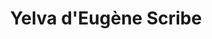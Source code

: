 ---
layout: page
title: Yelva d'Eugène Scribe
permalink: /yelva2/
slider:
  text_color: white
  shadow_color: white
  slides: 
    - image: /images/2011/Yelva/Spectacle théâtre 21052011 130.JPG
    - image: /images/2011/Yelva/Spectacle théâtre 21052011 132.JPG
    - image: /images/2011/Yelva/Spectacle théâtre 21052011 136.JPG
    - image: /images/2011/Yelva/Spectacle théâtre 21052011 138.JPG
    - image: /images/2011/Yelva/Spectacle théâtre 21052011 140.JPG
    - image: /images/2011/Yelva/Spectacle théâtre 21052011 142.JPG
    - image: /images/2011/Yelva/Spectacle théâtre 21052011 143.JPG
    - image: /images/2011/Yelva/Spectacle théâtre 21052011 144.JPG
    - image: /images/2011/Yelva/Spectacle théâtre 21052011 148.JPG
    - image: /images/2011/Yelva/Spectacle théâtre 21052011 149.JPG
    - image: /images/2011/Yelva/Spectacle théâtre 21052011 154.JPG
    - image: /images/2011/Yelva/Spectacle théâtre 21052011 156.JPG
    - image: /images/2011/Yelva/Spectacle théâtre 21052011 157.JPG
    - image: /images/2011/Yelva/Spectacle théâtre 21052011 158.JPG
    - image: /images/2011/Yelva/Spectacle théâtre 21052011 160.JPG
    - image: /images/2011/Yelva/Spectacle théâtre 21052011 161.JPG
    - image: /images/2011/Yelva/Spectacle théâtre 21052011 164.JPG
    - image: /images/2011/Yelva/Spectacle théâtre 21052011 166.JPG
    - image: /images/2011/Yelva/Spectacle théâtre 21052011 167.JPG
    - image: /images/2011/Yelva/Spectacle théâtre 21052011 170.JPG
    - image: /images/2011/Yelva/Spectacle théâtre 21052011 171.JPG
    - image: /images/2011/Yelva/Spectacle théâtre 21052011 174.JPG
    - image: /images/2011/Yelva/Spectacle théâtre 21052011 175.JPG
    - image: /images/2011/Yelva/Spectacle théâtre 21052011 177.JPG
    - image: /images/2011/Yelva/Spectacle théâtre 21052011 179.JPG
    - image: /images/2011/Yelva/Spectacle théâtre 21052011 181.JPG
    - image: /images/2011/Yelva/Spectacle théâtre 21052011 184bis.jpg
    - image: /images/2011/Yelva/Spectacle théâtre 21052011 185.JPG
    - image: /images/2011/Yelva/Spectacle théâtre 21052011 188.JPG
    - image: /images/2011/Yelva/Spectacle théâtre 21052011 189.JPG
    - image: /images/2011/Yelva/Spectacle théâtre 21052011 191.JPG
    - image: /images/2011/Yelva/Spectacle théâtre 21052011 192.JPG
    - image: /images/2011/Yelva/Spectacle théâtre 21052011 193.JPG
    - image: /images/2011/Yelva/Spectacle théâtre 21052011 195.JPG
    - image: /images/2011/Yelva/Spectacle théâtre 21052011 197.JPG
    - image: /images/2011/Yelva/Spectacle théâtre 21052011 202.JPG
    - image: /images/2011/Yelva/Spectacle théâtre 21052011 203bis.jpg
    - image: /images/2011/Yelva/Spectacle théâtre 21052011 206bis.jpg
    - image: /images/2011/Yelva/Spectacle théâtre 21052011 207.JPG
    - image: /images/2011/Yelva/Spectacle théâtre 21052011 211bis.jpg
    - image: /images/2011/Yelva/Spectacle théâtre 21052011 214bis.jpg
    - image: /images/2011/Yelva/Spectacle théâtre 21052011 215.JPG
    - image: /images/2011/Yelva/Spectacle théâtre 21052011 216.JPG
    - image: /images/2011/Yelva/Spectacle théâtre 21052011 219.JPG
    - image: /images/2011/Yelva/Spectacle théâtre 21052011 221.JPG
    - image: /images/2011/Yelva/Spectacle théâtre 21052011 224.JPG

---